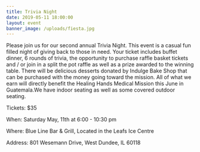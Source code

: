 ```yaml
---
title: Trivia Night
date: 2019-05-11 18:00:00
layout: event
banner_image: /uploads/fiesta.jpg
---
```


Please join us for our second annual Trivia Night. This event is a casual fun filled night of giving back to those in need. Your ticket includes buffet dinner, 6 rounds of trivia, the opportunity to purchase raffle basket tickets and / or join in a split the pot raffle as well as a prize awarded to the winning table. There will be delicious desserts donated by Indulge Bake Shop that can be purchased with the money going toward the mission. All of what we earn will directly benefit the Healing Hands Medical Mission this June in Guatemala.We have indoor seating as well as some covered outdoor seating.

Tickets: $35

When: Saturday May, 11th at 6:00 - 10:30 pm

Where: Blue Line Bar & Grill, Located in the Leafs Ice Centre

Address: 801 Wesemann Drive, West Dundee, IL 60118